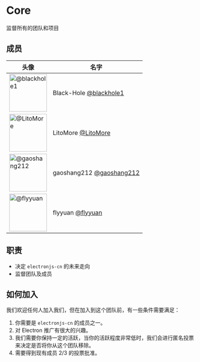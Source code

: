 # Core

监督所有的团队和项目

## 成员

| 头像                                                                        | 名字                                                       |
| --------------------------------------------------------------------------- | ---------------------------------------------------------- |
| <img src="https://github.com/blackhole1.png" width=100 alt="@blackhole1">   | Black-Hole [@blackhole1](https://github.com/blackhole1)    |
| <img src="https://github.com/LitoMore.png" width=100 alt="@LitoMore">       | LitoMore [@LitoMore](https://github.com/LitoMore)          |
| <img src="https://github.com/gaoshang212.png" width=100 alt="@gaoshang212"> | gaoshang212 [@gaoshang212](https://github.com/gaoshang212) |
| <img src="https://github.com/flyyuan.png" width=100  alt="@flyyuan">        | flyyuan [@flyyuan](https://github.com/flyyuan)             |

## 职责

- 决定 `electronjs-cn` 的未来走向
- 监督团队及成员

## 如何加入

我们欢迎任何人加入我们，但在加入到这个团队前，有一些条件需要满足：

1. 你需要是 `electronjs-cn` 的成员之一。
2. 对 Electron 推广有很大的兴趣。
3. 我们需要你保持一定的活跃，当你的活跃程度非常低时，我们会进行匿名投票来决定是否将你从这个团队移除。
4. 需要得到现有成员 2/3 的投票批准。
